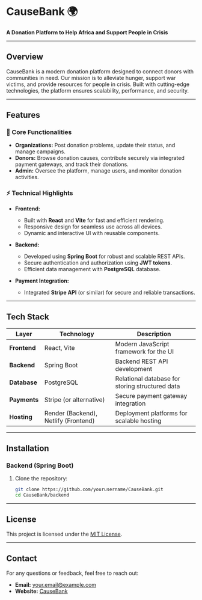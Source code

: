 # CauseBank 🌍  
**A Donation Platform to Help Africa and Support People in Crisis**

---

## Overview  
CauseBank is a modern donation platform designed to connect donors with communities in need. Our mission is to alleviate hunger, support war victims, and provide resources for people in crisis. Built with cutting-edge technologies, the platform ensures scalability, performance, and security.

---

## Features  

### 🌟 Core Functionalities  
- **Organizations:** Post donation problems, update their status, and manage campaigns.  
- **Donors:** Browse donation causes, contribute securely via integrated payment gateways, and track their donations.  
- **Admin:** Oversee the platform, manage users, and monitor donation activities.  

### ⚡ Technical Highlights  
- **Frontend:**  
  - Built with **React** and **Vite** for fast and efficient rendering.  
  - Responsive design for seamless use across all devices.  
  - Dynamic and interactive UI with reusable components.  

- **Backend:**  
  - Developed using **Spring Boot** for robust and scalable REST APIs.  
  - Secure authentication and authorization using **JWT tokens**.  
  - Efficient data management with **PostgreSQL** database.  

- **Payment Integration:**  
  - Integrated **Stripe API** (or similar) for secure and reliable transactions.  

---

## Tech Stack  

| **Layer**      | **Technology**           | **Description**                                    |  
|----------------|--------------------------|----------------------------------------------------|  
| **Frontend**   | React, Vite              | Modern JavaScript framework for the UI             |  
| **Backend**    | Spring Boot              | Backend REST API development                       |  
| **Database**   | PostgreSQL               | Relational database for storing structured data    |  
| **Payments**   | Stripe (or alternative)  | Secure payment gateway integration                 |  
| **Hosting**    | Render (Backend), Netlify (Frontend) | Deployment platforms for scalable hosting         |  

---

## Installation  

### Backend (Spring Boot)  
1. Clone the repository:  
   ```bash  
   git clone https://github.com/yourusername/CauseBank.git  
   cd CauseBank/backend  
---

## License  

This project is licensed under the [MIT License](LICENSE).  

---

## Contact  

For any questions or feedback, feel free to reach out:

- **Email:** [your.email@example.com](mailto:your.email@example.com)  
- **Website:** [CauseBank](https://causebank.example.com)  
